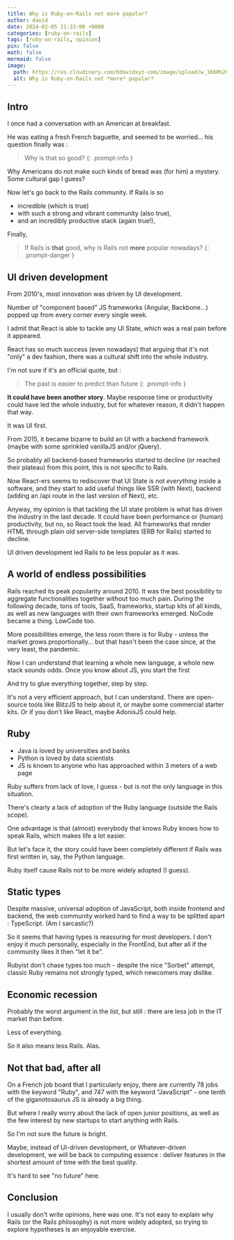 ```yaml
---
title: Why is Ruby-on-Rails not more popular?
author: david
date: 2024-02-05 11:33:00 +0800
categories: [ruby-on-rails]
tags: [ruby-on-rails, opinion]
pin: false
math: false
mermaid: false
image:
  path: https://res.cloudinary.com/bdavidxyz-com/image/upload/w_1600%2Ch_836%2Cq_100/l_text:Karla_72_bold:Why%20is%20Ruby-on-Rails%20not%20*more*%20popular%3F%2Cco_rgb:ffe4e6%2Cc_fit%2Cw_1400%2Ch_240/fl_layer_apply%2Cg_south_west%2Cx_100%2Cy_180/l_text:Karla_48:A%20French%20baguette%20story%2Cco_rgb:ffe4e680%2Cc_fit%2Cw_1400/fl_layer_apply%2Cg_south_west%2Cx_100%2Cy_100/newblog/globals/bg_me.jpg
  alt: Why is Ruby-on-Rails not *more* popular?
---
```



## Intro

I once had a conversation with an American at breakfast.

He was eating a fresh French baguette, and seemed to be worried... his question finally was :

> Why is that so good?
{: .prompt-info } 

Why Americans do not make such kinds of bread was (for him) a mystery. Some cultural gap I guess?

Now let's go back to the Rails community. If Rails is so 

- incredible (which is true) 
- with such a strong and vibrant community (also true), 
- and an incredibly productive stack (again true!),

Finally,

> If Rails is **that** good, why is Rails not **more** popular nowadays?
{: .prompt-danger }


## UI driven development

From 2010's, most innovation was driven by UI development. 

Number of "component based" JS frameworks (Angular, Backbone...) popped up from every corner every single week.

I admit that React is able to tackle any UI State, which was a real pain before it appeared.

React has so much success (even nowadays) that arguing that it's not "only" a dev fashion, there was a cultural shift into the whole industry.

I'm not sure if it's an official quote, but :

> The past is easier to predict than future
{: .prompt-info }

**It could have been another story**. Maybe response time or productivity could have led the whole industry, but for whatever reason, it didn't happen that way.

It was UI first.

From 2015, it became bizarre to build an UI with a backend framework (maybe with some sprinkled vanillaJS and/or jQuery).

So probably all backend-based frameworks started to decline (or reached their plateau) from this point, this is not specific to Rails.

Now React-ers seems to rediscover that UI State is not *everything* inside a software, and they start to add useful things like SSR (with Next), backend (adding an /api route in the last version of Next), etc.

Anyway, my opinion is that tackling the UI state problem is what has driven the industry in the last decade. It could have been performance or (human) productivity, but no, so React took the lead. All frameworks that render HTML through plain old server-side templates (ERB for Rails) started to decline.

UI driven development led Rails to be less popular as it was.

## A world of endless possibilities

Rails reached its peak popularity around 2010. It was the best possibility to aggregate functionalities together without too much pain. During the following decade, tons of tools, SaaS, frameworks, startup kits of all kinds, as well as new languages with their own frameworks emerged. NoCode became a thing. LowCode too.


More possibilities emerge, the less room there is for Ruby - unless the market grows proportionally... but that hasn't been the case since, at the very least, the pandemic.

Now I can understand that learning a whole new language, a whole new stack sounds odds. Once you know about JS, you start the first 

And try to glue everything together, step by step.

It's not a very efficient approach, but I can understand. There are open-source tools like BlitzJS to help about it, or maybe some commercial starter kits. Or if you don't like React, maybe AdonisJS could help.



## Ruby

- Java is loved by universities and banks
- Python is loved by data scientists
- JS is known to anyone who has approached within 3 meters of a web page

Ruby suffers from lack of love, I guess - but is not the only language in this situation.

There's clearly a lack of adoption of the Ruby language (outside the Rails scope).

One advantage is that (almost) everybody that knows Ruby knows how to speak Rails, which makes life a lot easier.

But let's face it, the story could have been completely different if Rails was first written in, say, the Python language.

Ruby itself cause Rails not to be more widely adopted (I guess).


## Static types

Despite massive, universal adoption of JavaScript, both inside frontend and backend, the web community worked hard to find a way to be splitted apart : TypeScript. (Am I sarcastic?)

So it seems that having types is reassuring for most developers. I don't enjoy it much personally, especially in the FrontEnd, but after all if the community likes it then "let it be".

Rubyist don't chase types too much - despite the nice "Sorbet" attempt, classic Ruby remains not strongly typed, which newcomers may dislike.

## Economic recession

Probably the worst argument in the list, but still : there are less job in the IT market than before.

Less of everything.

So it also means less Rails. Alas.


## Not that bad, after all

On a French job board that I particularly enjoy, there are currently 78 jobs with the keyword "Ruby", and 747 with the keyword "JavaScript" - one tenth of the giganotosaurus JS is already a big thing.

But where I really worry about the lack of open junior positions, as well as the few interest by new startups to start anything with Rails.

So I'm not sure the future is bright.

Maybe, instead of UI-driven development, or Whatever-driven development, we will be back to computing essence : deliver features in the shortest amount of time with the best quality.

It's hard to see "no future" here.


## Conclusion

I usually don't write opinions, here was one. It's not easy to explain why Rails (or the Rails philosophy) is not more widely adopted, so trying to explore hypotheses is an enjoyable exercise.

